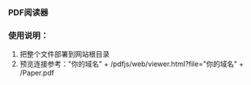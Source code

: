 ﻿
### PDF阅读器

### 使用说明：
1. 把整个文件部署到网站根目录 <br />
2. 预览连接参考："你的域名" + /pdfjs/web/viewer.html?file="你的域名" + /Paper.pdf 
     